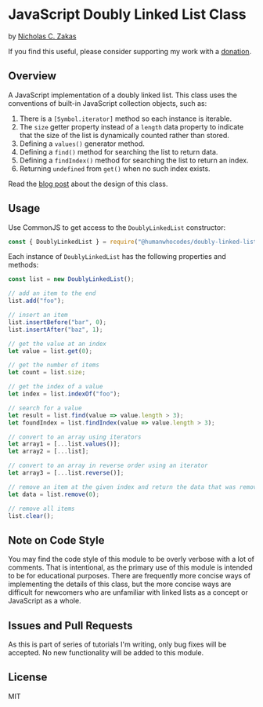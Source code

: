 # JavaScript Doubly Linked List Class

by [Nicholas C. Zakas](https://humanwhocodes.com)

If you find this useful, please consider supporting my work with a [donation](https://humanwhocodes.com/donate).

## Overview

A JavaScript implementation of a doubly linked list. This class uses the conventions of built-in JavaScript collection objects, such as:

1. There is a `[Symbol.iterator]` method so each instance is iterable.
1. The `size` getter property instead of a `length` data property to indicate that the size of the list is dynamically counted rather than stored.
1. Defining a `values()` generator method.
1. Defining a `find()` method for searching the list to return data.
1. Defining a `findIndex()` method for searching the list to return an index.
1. Returning `undefined` from `get()` when no such index exists.

Read the [blog post](https://humanwhocodes.com/blog/2019/02/computer-science-in-javascript-doubly-linked-lists/) about the design of this class.

## Usage

Use CommonJS to get access to the `DoublyLinkedList` constructor:

```js
const { DoublyLinkedList } = require("@humanwhocodes/doubly-linked-list");
```

Each instance of `DoublyLinkedList` has the following properties and methods:

```js
const list = new DoublyLinkedList();

// add an item to the end
list.add("foo");

// insert an item
list.insertBefore("bar", 0);
list.insertAfter("baz", 1);

// get the value at an index
let value = list.get(0);

// get the number of items
let count = list.size;

// get the index of a value
let index = list.indexOf("foo");

// search for a value
let result = list.find(value => value.length > 3);
let foundIndex = list.findIndex(value => value.length > 3);

// convert to an array using iterators
let array1 = [...list.values()];
let array2 = [...list];

// convert to an array in reverse order using an iterator
let array3 = [...list.reverse()];

// remove an item at the given index and return the data that was removed
let data = list.remove(0);

// remove all items
list.clear();
```

## Note on Code Style

You may find the code style of this module to be overly verbose with a lot of comments. That is intentional, as the primary use of this module is intended to be for educational purposes. There are frequently more concise ways of implementing the details of this class, but the more concise ways are difficult for newcomers who are unfamiliar with linked lists as a concept or JavaScript as a whole.

## Issues and Pull Requests

As this is part of series of tutorials I'm writing, only bug fixes will be accepted. No new functionality will be added to this module.

## License

MIT